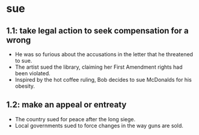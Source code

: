 # sue
## 1.1: take legal action to seek compensation for a wrong

  *  He was so furious about the accusations in the letter that he threatened to sue.
  *  The artist sued the library, claiming her First Amendment rights had been violated.
  *  Inspired by the hot coffee ruling, Bob decides to sue McDonalds for his obesity.

## 1.2: make an appeal or entreaty

  *  The country sued for peace after the long siege.
  *  Local governments sued to force changes in the way guns are sold.
